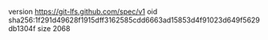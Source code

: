 version https://git-lfs.github.com/spec/v1
oid sha256:1f291d49628f1915dff3162585cdd6663ad15853d4f91023d649f5629db1304f
size 2068

